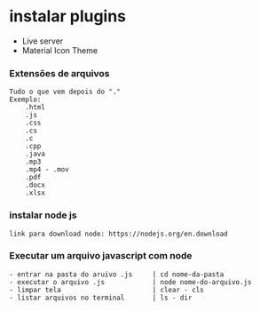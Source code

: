 # instalar plugins
- Live server
- Material Icon Theme

### Extensões de arquivos
    Tudo o que vem depois do "."
    Exemplo:
        .html
        .js
        .css
        .cs
        .c
        .cpp
        .java
        .mp3
        .mp4 - .mov
        .pdf
        .docx
        .xlsx

### instalar node js
    link para download node: https://nodejs.org/en.download

### Executar um arquivo javascript com node
    - entrar na pasta do aruivo .js     | cd nome-da-pasta
    - executar o arquivo .js            | node nome-do-arquivo.js
    - limpar tela                       | clear - cls
    - listar arquivos no terminal       | ls - dir
